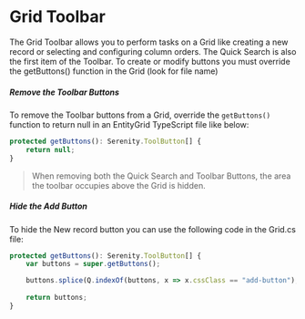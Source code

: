# Grid Toolbar

The Grid Toolbar allows you to perform tasks on a Grid like creating a new record or selecting and configuring column orders. The Quick Search is also the first item of the Toolbar. To create or modify buttons you must override the getButtons\(\) function in the Grid \(look for file name\)

##### Remove the Toolbar Buttons

To remove the Toolbar buttons from a Grid, override the `getButtons()` function to return null in an EntityGrid TypeScript file like below:

```typescript
protected getButtons(): Serenity.ToolButton[] {
    return null;
}
```

> When removing both the Quick Search and Toolbar Buttons, the area the toolbar occupies above the Grid is hidden.

##### Hide the Add Button

To hide the New record button you can use the following code in the Grid.cs file:

```typescript
protected getButtons(): Serenity.ToolButton[] {
    var buttons = super.getButtons();

    buttons.splice(Q.indexOf(buttons, x => x.cssClass == "add-button"), 1);
    
    return buttons;
}
```



